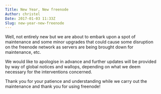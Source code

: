 ```yaml
---
Title: New Year, New freenode
Author: christel
Date: 2017-01-03 11:33Z
Slug: new-year-new-freenode
---
```


Well, not entirely new but we are about to embark upon a spot of maintenance
and some minor upgrades that could cause some disruption on the freenode
network as servers are being brought down for maintenance, etc.

We would like to apologise in advance and further updates will be provided by
way of global notices and wallops, depending on what we deem necessary for the
interventions concerned.

Thank you for your patience and understanding while we carry out the
maintenance and thank you for using freenode!
